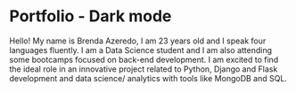 <h1>Portfolio - Dark mode</h1>
Hello! My name is Brenda Azeredo, I am 23 years old and I speak four languages fluently. I am a Data Science student and I am also attending some bootcamps focused on back-end development. I am excited to find the ideal role in an innovative project related to Python, Django and Flask development and data science/ analytics with tools like MongoDB and SQL.
